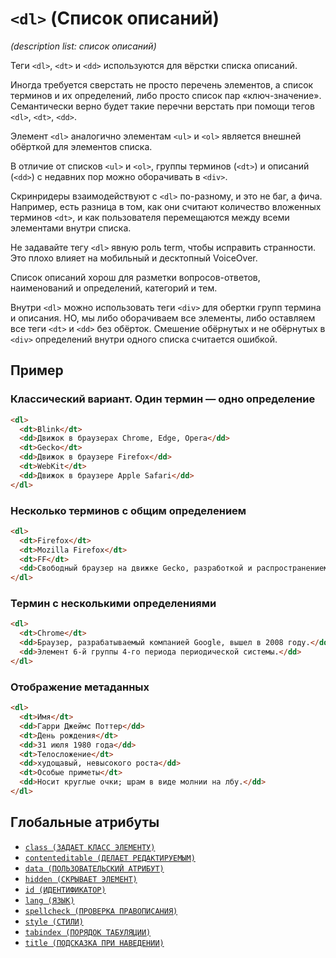 # `<dl>` (Список описаний)

_(description list: список описаний)_

Теги `<dl>`, `<dt>` и `<dd>` используются для вёрстки списка описаний.

Иногда требуется сверстать не просто перечень элементов, а список терминов и их определений, либо просто список пар «ключ-значение». Семантически верно будет такие перечни верстать при помощи тегов `<dl>`, `<dt>`, `<dd>`.

Элемент `<dl>` аналогично элементам `<ul>` и `<ol>` является внешней обёрткой для элементов списка.

В отличие от списков `<ul>` и `<ol>`, группы терминов (`<dt>`) и описаний (`<dd>`) с недавних пор можно оборачивать в `<div>`.

Скринридеры взаимодействуют с `<dl>` по-разному, и это не баг, а фича. Например, есть разница в том, как они считают количество вложенных терминов `<dt>`, и как пользователя перемещаются между всеми элементами внутри списка.

Не задавайте тегу `<dl>` явную роль term, чтобы исправить странности. Это плохо влияет на мобильный и десктопный VoiceOver.

Список описаний хорош для разметки вопросов-ответов, наименований и определений, категорий и тем.

Внутри `<dl>` можно использовать теги `<div>` для обертки групп термина и описания. НО, мы либо оборачиваем все элементы, либо оставляем все теги `<dt>` и `<dd>` без обёрток. Смешение обёрнутых и не обёрнутых в `<div>` определений внутри одного списка считается ошибкой.

## Пример

### Классический вариант. Один термин — одно определение

```html
<dl>
  <dt>Blink</dt>
  <dd>Движок в браузерах Chrome, Edge, Opera</dd>
  <dt>Gecko</dt>
  <dd>Движок в браузере Firefox</dd>
  <dt>WebKit</dt>
  <dd>Движок в браузере Apple Safari</dd>
</dl>
```

### Несколько терминов с общим определением

```html
<dl>
  <dt>Firefox</dt>
  <dt>Mozilla Firefox</dt>
  <dt>FF</dt>
  <dd>Свободный браузер на движке Gecko, разработкой и распространением которого занимается Mozilla Corporation.</dd>
</dl>
```

### Термин с несколькими определениями

```html
<dl>
  <dt>Chrome</dt>
  <dd>Браузер, разрабатываемый компанией Google, вышел в 2008 году.</dd>
  <dd>Элемент 6-й группы 4-го периода периодической системы.</dd>
</dl>
```

### Отображение метаданных

```html
<dl>
  <dt>Имя</dt>
  <dd>Гарри Джеймс Поттер</dd>
  <dt>День рождения</dt>
  <dd>31 июля 1980 года</dd>
  <dt>Телосложение</dt>
  <dd>худощавый, невысокого роста</dd>
  <dt>Особые приметы</dt>
  <dd>Носит круглые очки; шрам в виде молнии на лбу.</dd>
</dl>
```

## Глобальные атрибуты

- [`class (ЗАДАЕТ КЛАСС ЭЛЕМЕНТУ)`](<../ATTRIBUTES GLOBAL/class (ЗАДАЕТ КЛАСС ЭЛЕМЕНТУ).md>)
- [`contenteditable (ДЕЛАЕТ РЕДАКТИРУЕМЫМ)`](<../ATTRIBUTES GLOBAL/contenteditable (ДЕЛАЕТ РЕДАКТИРУЕМЫМ).md>)
- [`data (ПОЛЬЗОВАТЕЛЬСКИЙ АТРИБУТ)`](<../ATTRIBUTES GLOBAL/data (ПОЛЬЗОВАТЕЛЬСКИЙ АТРИБУТ).md>)
- [`hidden (СКРЫВАЕТ ЭЛЕМЕНТ)`](<../ATTRIBUTES GLOBAL/hidden (СКРЫВАЕТ ЭЛЕМЕНТ).md>)
- [`id (ИДЕНТИФИКАТОР)`](<../ATTRIBUTES GLOBAL/id (ИДЕНТИФИКАТОР).md>)
- [`lang (ЯЗЫК)`](<../ATTRIBUTES GLOBAL/lang (ЯЗЫК).md>)
- [`spellcheck (ПРОВЕРКА ПРАВОПИСАНИЯ)`](<../ATTRIBUTES GLOBAL/spellcheck (ПРОВЕРКА ПРАВОПИСАНИЯ).md>)
- [`style (СТИЛИ)`](<../ATTRIBUTES GLOBAL/style (СТИЛИ).md>)
- [`tabindex (ПОРЯДОК ТАБУЛЯЦИИ)`](<../ATTRIBUTES GLOBAL/tabindex (ПОРЯДОК ТАБУЛЯЦИИ).md>)
- [`title (ПОДСКАЗКА ПРИ НАВЕДЕНИИ)`](<../ATTRIBUTES GLOBAL/title (ПОДСКАЗКА ПРИ НАВЕДЕНИИ).md>)

